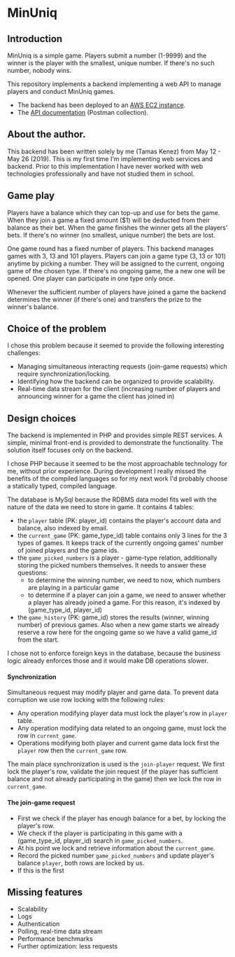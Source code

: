 # MinUniq


## Introduction

MinUniq is a simple game. Players submit a number (1-9999) and the winner is the
player with the smallest, unique number. If there's no such number, nobody wins.

This repository implements a backend implementing a web API to manage players
and conduct MinUniq games.

- The backend has been deployed to an [AWS EC2 instance](http://aws1-env.26uugfn4gs.us-east-1.elasticbeanstalk.com/).
- The [API documentation](https://documenter.getpostman.com/view/7506301/S1M3v5Q6?version=latest
) (Postman collection).

## About the author.

This backend has been written solely by me (Tamas Kenez) from
May 12 - May 26 (2019).
This is my first time I'm implementing web services and backend. Prior to this
implementation I have never worked with web technologies professionally and
have not studied them in school.

## Game play

Players have a balance which they can top-up and use for bets the game. When
they join a game a fixed amount ($1) will be deducted from their balance as
their bet. When the game finishes the winner gets all the players' bets. If
there's no winner (no smallest, unique number) the bets are lost.

One game round has a fixed number of players. This backend manages games with
3, 13 and 101 players. Players can join a game type (3, 13 or 101) anytime by
picking a number. They will be assigned to the current, ongoing game of the
chosen type. If there's no ongoing game, the a new one will be opened. One
player can participate in one type only once.

Whenever the sufficient number of players have joined a game the backend
determines the winner (if there's one) and transfers the prize to the winner's
balance.

## Choice of the problem

I chose this problem because it seemed to provide the following interesting
challenges:

- Managing simultaneous interacting requests (join-game requests) which
  require synchronization/locking.
- Identifying how the backend can be organized to provide scalability.
- Real-time data stream for the client (increasing number of players
  and announcing winner for a game the client has joined in)

## Design choices

The backend is implemented in PHP and provides simple REST services.
A simple, minimal front-end is provided to demonstrate the functionality. The
solution itself focuses only on the backend.

I chose PHP because it seemed to be the most approachable technology
for me, without prior experience. During development I really missed the
benefits of the compiled languages so for my next work I'd probably choose
a statically typed, compiled language.

The database is MySql because the RDBMS data model fits well with the nature of
the data we need to store in game. It contains 4 tables:

- the `player` table (PK: player_id) contains the player's account data and
  balance, also indexed by email.
- the `current_game` (PK: game_type_id) table contains only 3 lines for the 3
  types of games. It keeps track of the currently ongoing games' number of
  joined players and the game ids.
- the `game_picked_numbers` is a player - game-type relation, additionally
  storing the picked numbers themselves. It needs to answer these questions:
  + to determine the winning number, we need to now, which numbers are playing
    in a particular game
  + to determine if a player can join a game, we need to answer whether a player
    has already joined a game. For this reason, it's indexed by
    (game_type_id, player_id)
- the `game_history` (PK: game_id) stores the results (winner, winning number)
  of previous games. Also when a new game starts we already reserve a row here
  for the ongoing game so we have a valid game_id from the start.

I chose not to enforce foreign keys in the database, because the business logic
already enforces those and it would make DB operations slower.

#### Synchronization

Simultaneous request may modify player and game data. To prevent data corruption
we use row locking with the following rules:

- Any operation modifying player data must lock the player's row in `player`
  table.
- Any operation modifying data related to an ongoing game, must lock the row
  in `current_game`.
- Operations modifying both player and current game data lock first the `player`
  row then the `current_game` row.

The main place synchronization is used is the `join-player` request. We first
lock the player's row, validate the join request (if the player has sufficient
balance and not already participating in the game) then we lock the row in
`current_game`.

#### The join-game request

- First we check if the player has enough balance for a bet, by locking the
  player's row.
- We check if the player is participating in this game with a (game_type_id,
  player_id) search in `game_picked_numbers`.
- At his point we lock and retrieve information about the `current_game`.
- Record the picked number `game_picked_numbers` and update player's balance
  `player`, both rows are locked by us.
- If this is the first


## Missing features

- Scalability
- Logs
- Authentication
- Polling, real-time data stream
- Performance benchmarks
- Further optimization: less requests
